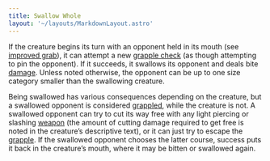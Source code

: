 ```yaml
---
title: Swallow Whole
layout: '~/layouts/MarkdownLayout.astro'
---
```

If the creature begins its turn with an opponent held in its mouth (see
[improved grab](/modern.d20.srd/special.abilities/improved.grab)), it can
attempt a new [grapple check](/modern.d20.srd/combat/grapple) (as though
attempting to pin the opponent). If it succeeds, it swallows its opponent and
deals bite [damage](/modern.d20.srd/combat/damage). Unless noted otherwise,
the opponent can be up to one size category smaller than the swallowing
creature.

Being swallowed has various consequences depending on the creature, but a
swallowed opponent is considered [grappled](/modern.d20.srd/combat/grapple),
while the creature is not. A swallowed opponent can try to cut its way free
with any light piercing or slashing
[weapon](/modern.d20.srd/equipment/weapons.melee) (the amount of cutting
damage required to get free is noted in the creature’s descriptive text), or
it can just try to escape the [grapple](/modern.d20.srd/combat/grapple). If
the swallowed opponent chooses the latter course, success puts it back in the
creature’s mouth, where it may be bitten or swallowed again.

